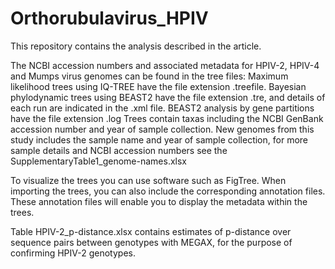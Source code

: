 # Orthorubulavirus_HPIV
This repository contains the analysis described in the article.

The NCBI accession numbers and associated metadata for HPIV-2, HPIV-4 and Mumps virus genomes can be found in the tree files:
Maximum likelihood trees using IQ-TREE have the file extension .treefile.
Bayesian phylodynamic trees using BEAST2 have the file extension .tre, and details of each run are indicated in the .xml file.
BEAST2 analysis by gene partitions have the file extension .log
Trees contain taxas including the NCBI GenBank accession number and year of sample collection. New genomes from this study includes the sample name and year of sample collection, for more sample details and NCBI accession numbers see the SupplementaryTable1_genome-names.xlsx

To visualize the trees you can use software such as FigTree. When importing the trees, you can also include the corresponding annotation files. These annotation files will enable you to display the metadata within the trees.

Table HPIV-2_p-distance.xlsx contains estimates of p-distance over sequence pairs between genotypes with MEGAX, for the purpose of confirming HPIV-2 genotypes.
